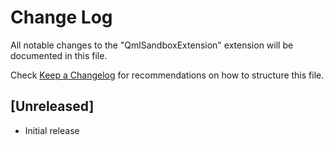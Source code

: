 # Change Log

All notable changes to the "QmlSandboxExtension" extension will be documented in this file.

Check [Keep a Changelog](http://keepachangelog.com/) for recommendations on how to structure this file.

## [Unreleased]

- Initial release